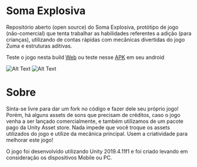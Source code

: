 # Soma Explosiva

Repositório aberto (open source) do Soma Explosiva, protótipo de jogo (não-comercial) que tenta trabalhar as habilidades referentes a adição (para crianças), utilizando de contas rápidas com mecânicas divertidas do jogo Zuma e estruturas aditivas.

Teste o jogo nesta build [Web](https://riqmariz.github.io/) ou teste nesse [APK](https://drive.google.com/file/d/1ghnQ4berkvWRTUhz5joVVXU-aeE6jJSr/view) em seu android

![Alt Text](somaExplosiva2.gif)
![Alt Text](somaExplosiva1.gif)

# Sobre

Sinta-se livre para dar um fork no código e fazer dele seu próprio jogo! Porém, há alguns assets de sons que precisam de créditos, caso o jogo venha a ser lançado comercialmente, e também utilizamos de um pacote pago da Unity Asset store. Nada impede que você troque os assets utilizados do jogo e utilize da mecânica principal. Usem a criatividade para melhorar este jogo!

O jogo foi desenvolvido utilizando Unity 2019.4.11f1 e foi criado levando em consideração os dispositivos Mobile ou PC.
